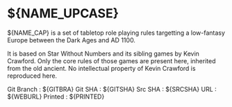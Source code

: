 
<!-- .book-title -->
# ${NAME_UPCASE}

${NAME_CAP} is a set of tabletop role playing rules targetting a low-fantasy Europe between the Dark Ages and AD 1100.

It is based on Star Without Numbers and its sibling games by Kevin Crawford. Only the core rules of those games are present here, inherited from the old ancient. No intellectual property of Kevin Crawford is reproduced here.

Git Branch
: ${GITBRA}
Git SHA
: ${GITSHA}
Src SHA
: ${SRCSHA}
URL
: ${WEBURL}
Printed
: ${PRINTED}

